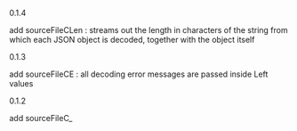 0.1.4

add sourceFileCLen : streams out the length in characters of the string from which each JSON object is decoded, together with the object itself

0.1.3

add sourceFileCE : all decoding error messages are passed inside Left values

0.1.2

add sourceFileC_
